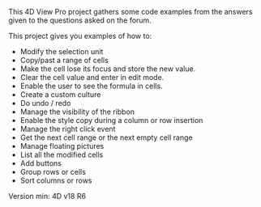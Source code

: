 This 4D View Pro project gathers some code examples from the answers given to the questions asked on the forum.

This project gives you examples of how to:
* Modify the selection unit
* Copy/past a range of cells
* Make the cell lose its focus and store the new value.
* Clear the cell value and enter in edit mode.
* Enable the user to see the formula in cells.
* Create a custom culture
* Do undo / redo 
* Manage the visibility of the ribbon
* Enable the style copy during a column or row insertion
* Manage the right click event
* Get the next cell range or the next empty cell range
* Manage floating pictures
* List all the modified cells
* Add buttons
* Group rows or cells
* Sort columns or rows

Version min: 4D v18 R6